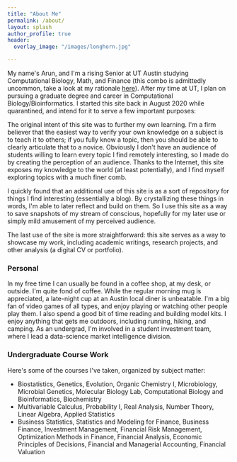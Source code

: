 ```yaml
---
title: "About Me"
permalink: /about/
layout: splash
author_profile: true
header:
  overlay_image: "/images/longhorn.jpg"

---
```


My name's Arun, and I'm a rising Senior at UT Austin studying Computational Biology, Math, and Finance (this combo is admittedly uncommon, take a look at my rationale [here](https://arun-krishnaraj.github.io/Odd-Choices/)). After my time at UT, I plan on pursuing a graduate degree and career in Computational Biology/Bioinformatics. I started this site back in August 2020 while quarantined, and intend for it to serve a few important purposes:

The original intent of this site was to further my own learning. I'm a firm believer that the easiest way to verify your own knowledge on a subject is to teach it to others; if you fully know a topic, then you should be able to clearly articulate that to a novice. Obviously I don't have an audience of students willing to learn every topic I find remotely interesting, so I made do by creating the perception of an audience. Thanks to the Internet, this site exposes my knowledge to the world (at least potentially), and I find myself exploring topics with a much finer comb.

I quickly found that an additional use of this site is as a sort of repository for things I find interesting (essentially a blog). By crystallizing these things in words, I'm able to later reflect and build on them. So I use this site as a way to save snapshots of my stream of conscious, hopefully for my later use or simply mild amusement of my perceived audience.

The last use of the site is more straightforward: this site serves as a way to showcase my work, including academic writings, research projects, and other analysis (a digital CV or portfolio).

### Personal
In my free time I can usually be found in a coffee shop, at my desk, or outside. I'm quite fond of coffee. While the regular morning mug is appreciated, a late-night cup at an Austin local diner is unbeatable. I'm a big fan of video games of all types, and enjoy playing or watching other people play them. I also spend a good bit of time reading and building model kits. I enjoy anything that gets me outdoors, including running, hiking, and camping. As an undergrad, I'm involved in a student investment team, where I lead a data-science market intelligence division.

### Undergraduate Course Work
Here's some of the courses I've taken, organized by subject matter:
* Biostatistics, Genetics, Evolution, Organic Chemistry I, Microbiology, Microbial Genetics, Molecular Biology Lab, Computational Biology and Bioinformatics, Biochemistry
* Multivariable Calculus, Probability I, Real Analysis, Number Theory, Linear Algebra, Applied Statistics
* Business Statistics, Statistics and Modeling for Finance, Business Finance, Investment Management, Financial Risk Management, Optimization Methods in Finance, Financial Analysis, Economic Principles of Decisions, Financial and Managerial Accounting, Financial Valuation
